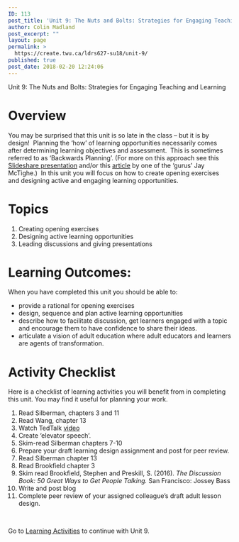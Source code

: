 ```yaml
---
ID: 113
post_title: 'Unit 9: The Nuts and Bolts: Strategies for Engaging Teaching and Learning'
author: Colin Madland
post_excerpt: ""
layout: page
permalink: >
  https://create.twu.ca/ldrs627-su18/unit-9/
published: true
post_date: 2018-02-20 12:24:06
---
```

Unit 9: The Nuts and Bolts: Strategies for Engaging Teaching and Learning
<h1>Overview</h1>
You may be surprised that this unit is so late in the class – but it is by design!  Planning the ‘how’ of learning opportunities necessarily comes after determining learning objectives and assessment.  This is sometimes referred to as ‘Backwards Planning’. (For more on this approach see this <a href="https://www.slideshare.net/edvainker/backwards-planning">Slideshare presentation</a> and/or this <a href="https://www.ascd.org/ASCD/pdf/books/mctighe2004_intro.pdf">article</a> by one of the ‘gurus’ Jay McTighe.)  In this unit you will focus on how to create opening exercises and designing active and engaging learning opportunities.
<h1>Topics</h1>
<ol>
 	<li>Creating opening exercises</li>
 	<li>Designing active learning opportunities</li>
 	<li>Leading discussions and giving presentations</li>
</ol>
<h1>Learning Outcomes:</h1>
When you have completed this unit you should be able to:
<ul>
 	<li>provide a rational for opening exercises</li>
 	<li>design, sequence and plan active learning opportunities</li>
 	<li>describe how to facilitate discussion, get learners engaged with a topic and encourage them to have confidence to share their ideas.</li>
 	<li>articulate a vision of adult education where adult educators and learners are agents of transformation.</li>
</ul>
<h1>Activity Checklist</h1>
Here is a checklist of learning activities you will benefit from in completing this unit. You may find it useful for planning your work.
<ol>
 	<li>Read Silberman, chapters 3 and 11</li>
 	<li>Read Wang, chapter 13</li>
 	<li>Watch TedTalk <a href="https://www.youtube.com/watch?v=Xlg8zdSVjgg&amp;feature=youtu.be">video</a></li>
 	<li>Create ‘elevator speech’.</li>
 	<li>Skim-read Silberman chapters 7-10</li>
 	<li>Prepare your draft learning design assignment and post for peer review.</li>
 	<li>Read Silberman chapter 13</li>
 	<li>Read Brookfield chapter 3</li>
 	<li>Skim read Brookfield, Stephen and Preskill, S. (2016). <em>The Discussion Book: 50 Great Ways to Get People Talking.</em> San Francisco: Jossey Bass</li>
 	<li>Write and post blog</li>
 	<li>Complete peer review of your assigned colleague’s draft adult lesson design.</li>
</ol>
&nbsp;

Go to <a href="https://create.twu.ca/ldrs627-su18/unit-9-learning-activities/">Learning Activities</a> to continue with Unit 9.